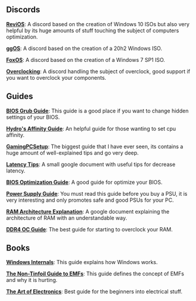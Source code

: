 ## Discords
**[ReviOS](https://discord.gg/962y4pU)**: A discord based on the creation of Windows 10 ISOs but also very helpful by its huge amounts of stuff touching the subject of computers optimization.

**[ggOS](https://discord.io/ggos)**:  A discord based on the creation of a 20h2 Windows ISO.

**[FoxOS](https://discord.io/FoxOS)**: A discord based on the creation of a Windows 7 SP1 ISO.

**[Overclocking](https://discord.gg/XkSBA9mJxd)**: A discord handling the subject of overclock, good support if you want to overclock your components.

## Guides
**[BIOS Grub Guide](https://docs.google.com/document/d/12jbJZ20F63GpU05VYwjrfzdbNKsaxGp-5IDqgJYE1-I/)**: This guide is a good place if you want to change hidden settings of your BIOS.

**[Hydro's Affinity Guide](https://docs.google.com/document/d/1rBjDc6rs9xClXBvmknqmoiCq7T7MXB1pvLoT3FkySJs/)**: An helpful guide for those wanting  to set cpu affinity.

**[GamingPCSetup](https://github.com/djdallmann/GamingPCSetup/)**: The biggest guide that I have ever seen, its contains a huge amount of well-explained tips and go very deep.

**[Latency Tips](https://docs.google.com/document/d/1eMzNbZ_z8gFmHbshiIYar9iaW0nLOnYhYxWtaZXDThc)**: A small google document with useful tips for decrease latency.

**[BIOS Optimization Guide](https://www.overclock.net/threads/gaming-and-mouse-response-bios-optimization-guide-for-modern-pc-hardware.1433882/)**: A good guide for optimize your BIOS.

**[Power Supply Guide](https://docs.google.com/spreadsheets/d/1_GMev0EwK37J3zZL98zIqF-OSBuHlFEHmrc_SPuYsjs/view#gid=853230298)**: You must read this guide before you buy a PSU, it is very interesting and only promotes safe and good PSUs for your PC.

**[RAM Architecture Explanation](https://docs.google.com/document/d/1HMGW702QRb5pusM-Q6vhhW9f4be3ppEbUyZAM-T2J7A/)**: A google document explaining the architecture of RAM with an understandable way.

**[DDR4 OC Guide](https://github.com/integralfx/MemTestHelper/blob/master/DDR4%20OC%20Guide.md)**: The best guide for starting to overclock your RAM.

## Books
**[Windows Internals](http://index-of.es/Varios-2/Windows%20System%20Internals%20Part%201.pdf)**: This guide explains how Windows works.

**[The Non-Tinfoil Guide to EMFs](https://gofile.io/d/Ij7ff4)**: This guide defines the concept of EMFs and why it is hurting.

**[The Art of Electronics](https://gofile.io/d/UhaDEo)**: Best guide for the beginners into electrical stuff.
